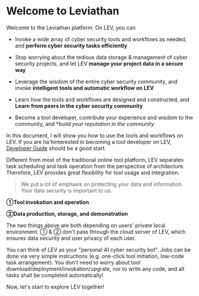 # Welcome to Leviathan

Welcome to the Leviathan platform. On LEV, you can
* Invoke a wide array of cyber security tools and workflows as needed, and **perform cyber security tasks efficiently**

* Stop worrying about the tedious data storage & management of cyber security projects, and let LEV **manage your project data in a secure way**

* Leverage the wisdom of the entire cyber security community, and invoke **intelligent tools and automatic workflow on LEV**

* Learn how the tools and workflows are designed and constructed, and **Learn from peers in the cyber security community**

* Become a tool developer, contribute your experience and wisdom to the community, and **build your reputation in the community*


In this document, I will show you how to use the tools and workflows on LEV. If you are ha'hinterested in becoming a tool developer on LEV, [Developer Guide](https://lev.zone/docs/#/) should be a good start.

Different from most of the traditional online tool platform, LEV separates task scheduling and task operation from the perspective of architecture. Therefore, LEV provides great flexibility for tool usage and integration.

> We put a lot of emphasis on protecting your data and information. Your data security is important to us.

**①Tool invokation and operation**

**②Data production, storage, and demonstration**

The two things above are both depending on users' private local environment. ① & ② don't pass through the cloud server of LEV, which ensures data security and user privacy of each user.

You can think of LEV as your "personal AI cyber security bot". Jobs can be done via very simple instructions (e.g. one-click tool initiation, low-code task arrangement). You don't need to worry about tool download/deployment/invokation/upgrate, nor to write any code, and all tasks shall be completed automatically!

Now, let's start to explore LEV together!
